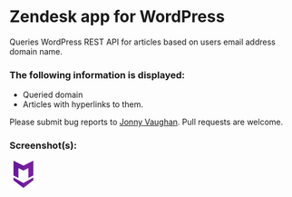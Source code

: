 # Zendesk app for WordPress

Queries WordPress REST API for articles based on users email address domain name.

### The following information is displayed:

* Queried domain
* Articles with hyperlinks to them.

Please submit bug reports to [Jonny Vaughan](jonny@10degrees.uk). Pull requests are welcome.

### Screenshot(s):
![alt text](https://github.com/adam-p/markdown-here/raw/master/src/common/images/icon48.png "Logo Title Text 1")
